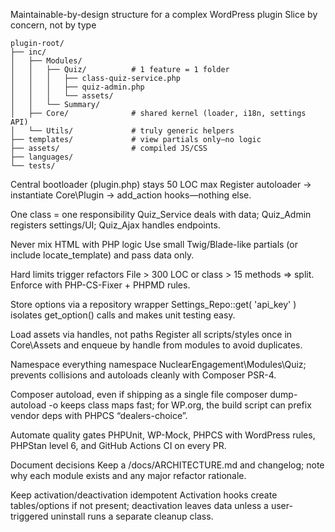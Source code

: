 Maintainable-by-design structure for a complex WordPress plugin
Slice by concern, not by type

```
plugin-root/
├── inc/
│   ├── Modules/
│   │   ├── Quiz/          # 1 feature = 1 folder
│   │   │   ├── class-quiz-service.php
│   │   │   ├── quiz-admin.php
│   │   │   └── assets/
│   │   └── Summary/
│   ├── Core/              # shared kernel (loader, i18n, settings API)
│   └── Utils/             # truly generic helpers
├── templates/             # view partials only—no logic
├── assets/                # compiled JS/CSS
├── languages/
└── tests/
```
Central bootloader (plugin.php) stays 50 LOC max
Register autoloader → instantiate Core\\Plugin → add_action hooks—nothing else.

One class = one responsibility
Quiz_Service deals with data; Quiz_Admin registers settings/UI; Quiz_Ajax handles endpoints.

Never mix HTML with PHP logic
Use small Twig/Blade-like partials (or include locate_template) and pass data only.

Hard limits trigger refactors
File > 300 LOC or class > 15 methods ⇒ split. Enforce with PHP-CS-Fixer + PHPMD rules.

Store options via a repository wrapper
Settings_Repo::get( 'api_key' ) isolates get_option() calls and makes unit testing easy.

Load assets via handles, not paths
Register all scripts/styles once in Core\\Assets and enqueue by handle from modules to avoid duplicates.

Namespace everything
namespace NuclearEngagement\\Modules\\Quiz; prevents collisions and autoloads cleanly with Composer PSR-4.

Composer autoload, even if shipping as a single file
composer dump-autoload -o keeps class maps fast; for WP.org, the build script can prefix vendor deps with PHPCS “dealers-choice”.

Automate quality gates
PHPUnit, WP-Mock, PHPCS with WordPress rules, PHPStan level 6, and GitHub Actions CI on every PR.

Document decisions
Keep a /docs/ARCHITECTURE.md and changelog; note why each module exists and any major refactor rationale.

Keep activation/deactivation idempotent
Activation hooks create tables/options if not present; deactivation leaves data unless a user-triggered uninstall runs a separate cleanup class.
